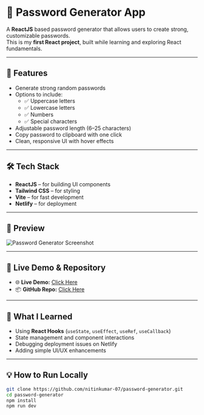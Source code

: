 # 🔑 Password Generator App

A **ReactJS** based password generator that allows users to create strong, customizable passwords.  
This is my **first React project**, built while learning and exploring React fundamentals.

---

## 🚀 Features
- Generate strong random passwords
- Options to include:
  - ✅ Uppercase letters  
  - ✅ Lowercase letters  
  - ✅ Numbers  
  - ✅ Special characters  
- Adjustable password length (6–25 characters)
- Copy password to clipboard with one click
- Clean, responsive UI with hover effects

---

## 🛠️ Tech Stack
- **ReactJS** – for building UI components
- **Tailwind CSS** – for styling
- **Vite** – for fast development
- **Netlify** – for deployment

---

## 📸 Preview  
![Password Generator Screenshot](Add_Image_If_Available)

---

## 📂 Live Demo & Repository
- 🌐 **Live Demo:** [Click Here](https://your-netlify-link.com)  
- 📦 **GitHub Repo:** [Click Here](https://github.com/nitinkumar-07/password-generator)

---

## 📖 What I Learned
- Using **React Hooks** (`useState`, `useEffect`, `useRef`, `useCallback`)
- State management and component interactions
- Debugging deployment issues on Netlify
- Adding simple UI/UX enhancements

---

## 💡 How to Run Locally
```bash
git clone https://github.com/nitinkumar-07/password-generator.git
cd password-generator
npm install
npm run dev
